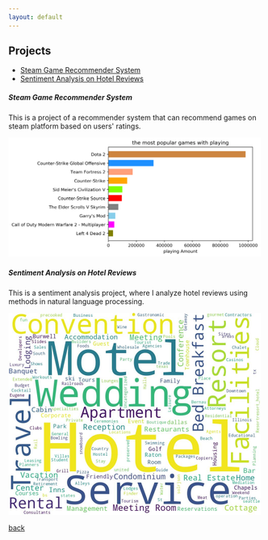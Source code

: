 ```yaml
---
layout: default
---
```


## Projects

<ul>
<li> <a href="blogs/Recommender-System-on-Game.html"> Steam Game Recommender System </a> </li>
<li> <a href="blogs/Sentiment-Analysis-on-Hotel-Reviews.html"> Sentiment Analysis on Hotel Reviews </a> </li>
</ul>

##### Steam Game Recommender System
This is a project of a recommender system that can recommend games on steam platform based on users' ratings.

<img src = "/figures/recommenderSystem/game_play_char.png" alt = "game playing bar chart" width="500">

##### Sentiment Analysis on Hotel Reviews
This is a sentiment analysis project, where I analyze hotel reviews using methods in natural language processing.

<img src = "/figures/HotelReview/wordCloud.jpg" alt = "Characters Occurrence" width="500">

[back](./)
